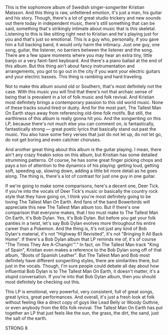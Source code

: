 This is the sophomore album of Swedish singer-songwriter Kristian Matsson. And this thing is raw, unfettered emotion, it's just a man, his guitar and his story. Though, there's a lot of great studio trickery and new sounds out there today in independent music, there's still something that can be said, something that's strikingly intimate about music that is this skeletal. Listening to this is like sitting right next to Kristian and he's playing just for you and that's just so emotional. This is a guy who, personally, if you gave him a full backing band, it would only harm the intimacy. Just one guy, one song, guitar, the listener, no barriers between the listener and the song. There are a few spare moments where you may hear an extra tiny, little banjo or a very faint-faint keyboard. And there's a piano ballad at the end of this album. But this thing ain't about fancy instrumentation and arrangements, you got to go out in the city if you want your electric guitars and your electric basses. This thing is rambling and hard traveling.

Not to make this album sound old or Southern, that's most definitely not the case. With this music you will find that there's not that archaic sense of being that is prevalent in a lot of folk music and folk revival. And Kristian most definitely brings a contemporary passion to this old world music. None of these tracks sound tired or dusty. And for the most part, The Tallest Man On Earth stays away from referencing old-time folk motifs. But still, the earthiness of this album is really gonna hit you. And the songwriting on this LP, because there's not much else you can comment on, is fantastically, fantastically strong — great poetic lyrics that basically stand out past the music. You also have some fiery verses that just do not let up, do not let go, do not get boring and even catchier choruses.

And another great thing about this album is the guitar playing. I mean, there ain't any crazy freakin solos on this album, but Kristian has some detailed strumming patterns. Of course, he has some great finger picking chops and pays a ton of attention to the dynamics of his playing: getting loud, getting soft, speeding up, slowing down, adding a little bit more detail as he goes along. The thing is, there's a lot of contrast for just one guy in one guitar.

If we're going to make some comparisons, here's a decent one, Deer Tick. if you're into the vocals of Deer Tick's music or basically the country rock style that they have going on, I think you're most definitely going to be loving The Tallest Man On Earth. And fans of the band Bowerbirds will appreciate this new The Tallest Man album too. But if there's one comparison that everyone makes, that I too must make to The Tallest Man On Earth, it's Bob Dylan. Yes, it's Bob Dylan. But before you get your folk panties in a twist, let's say Bob Dylan evolves more throughout his entire career than a Pokemon. And the thing is, it's not just any kind of Bob Dylan's material, it's not "Highway 61 Revisited", it's not "Bringing It All Back Home". If there's a Bob Dylan album that LP reminds me of, it's of course "The Times They Are A-Changin'"." In fact, on The Tallest Man track "King of Spain", Kristian even makes a reference to the Bob Dylan song off of that album, "Boots of Spanish Leather". But The Tallest Man and Bob most definitely have different songwriting styles, there are similarities there, but just in the vocals. Though, I'm sure people could debate all day about how influential Bob Dylan is to The Tallest Man On Earth, it doesn't matter, it's a stupid conversation. If you're into that Bob Dylan album, then you should most definitely be checking out this.

This LP is emotional, very powerful, very consistent, full of great songs, great lyrics, great performances. And overall, it's just a fresh look at folk without feeling like a direct copy of guys like Lead Belly or Woody Guthrie, or even anybody from the 60s folk revival. The Tallest Man On Earth has put together an LP that just feels like the sun, the grass, the dirt, the sand, just the salt of the earth.

STRONG 8
